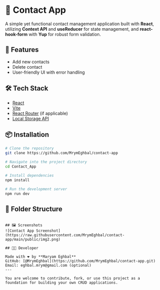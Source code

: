 
# 📇 Contact App

A simple yet functional contact management application built with **React**, utilizing **Context API** and **useReducer** for state management, and **react-hook-form** with **Yup** for robust form validation.

## 🚀 Features

- Add new contacts
- Delete contact
- User-friendly UI with error handling

## 🛠️ Tech Stack

- [React](https://react.dev/)  
- [Vite](https://vitejs.dev/)  
- [React Router](https://reactrouter.com/) (if applicable)  
- [Local Storage API](https://developer.mozilla.org/en-US/docs/Web/API/Window/localStorage)  


## 📦 Installation

```bash
# Clone the repository
git clone https://github.com/MrymEghbal/contact-app

# Navigate into the project directory
cd Contact_App

# Install dependencies
npm install

# Run the development server
npm run dev
```

## 📁 Folder Structure
```

## 🖼 Screenshots
![Contact App Screenshot](https://raw.githubusercontent.com/MrymEghbal/contact-app/main/public/img2.png)

## 👨‍💻 Developer

Made with ❤️ by **Maryam Eghbal**  
GitHub: [@MrymEghbal](https://github.com/MrymEghbal/contact-app.git)  
Email: eghbal.mrym@gmail.com (optional)
---

You are welcome to contribute, fork, or use this project as a foundation for building your own CRUD applications.
